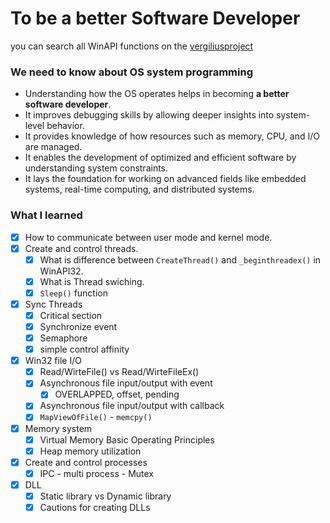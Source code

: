 # To be a better Software Developer

you can search all WinAPI functions on the [vergiliusproject](https://www.vergiliusproject.com/)

### We need to know about OS system programming
- Understanding how the OS operates helps in becoming **a better software developer**.
- It improves debugging skills by allowing deeper insights into system-level behavior.
- It provides knowledge of how resources such as memory, CPU, and I/O are managed.
- It enables the development of optimized and efficient software by understanding system constraints.
- It lays the foundation for working on advanced fields like embedded systems, real-time computing, and distributed systems.

### What I learned
* [x] How to communicate between user mode and kernel mode.
* [x] Create and control threads.
    * [x] What is difference between `CreateThread()` and `_beginthreadex()` in WinAPI32.
    * [x] What is Thread swiching.
    * [x] `Sleep()` function
* [x] Sync Threads
    * [x] Critical section
    * [x] Synchronize event
    * [x] Semaphore
    * [x] simple control affinity
* [x] Win32 file I/O
    * [x] Read/WirteFile() vs Read/WirteFileEx()
    * [x] Asynchronous file input/output with event
        * [x] OVERLAPPED, offset, pending
    * [x] Asynchronous file input/output with callback
    * [x] `MapViewOfFile()` - `memcpy()`
* [x] Memory system
    * [x] Virtual Memory Basic Operating Principles
    * [x] Heap memory utilization
* [x] Create and control processes
    * [x] IPC - multi process - Mutex
* [x] DLL
    * [x] Static library vs Dynamic library
    * [x] Cautions for creating DLLs
